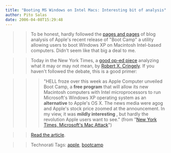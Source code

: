 ```yaml
---
title: "Booting MS Windows on Intel Macs: Interesting bit of analysis"
author: Pito Salas
date: 2006-04-08T15:29:48
---
```



>>

>> To be honest, hardly followed the [pages and
pages](<http://del.icio.us/search/?setcount=100&all=bootcamp>) of blog
analysis of Apple's recent release of "Boot Camp" a utility allowing users to
boot WIndows XP on Macintosh Intel-based computers. Didn't seem like that big
a deal to me.

>>

>> Today in the New York Times, a [good op-ed
piece](<http://www.nytimes.com/2006/04/08/opinion/08cringely.html?_r=1&oref=slogin>)
analyzing what it may or may not mean, by [Robert X.
Cringely](<http://www.pbs.org/cringely/>). If you haven't followed the debate,
this is a good primer:

>>

>>> "HELL froze over this week as Apple Computer unveiled Boot Camp, a **free
program** that will allow its new Macintosh computers with Intel
microprocessors to run Microsoft's Windows XP operating system as an
**alternative** to Apple's OS X. The news media were agog and Apple's stock
price zoomed at the announcement. In my view, it was **mildly interesting** ,
but hardly the revolution Apple users want to see." (from "[New York Times,
Microsoft's Mac
Attack](<http://www.nytimes.com/2006/04/08/opinion/08cringely.html?_r=1&oref=slogin>)")

>>

>> [Read the
article](<http://www.nytimes.com/2006/04/08/opinion/08cringely.html?_r=1&oref=slogin>).

>>

>> Technorati Tags: [apple](<http://www.technorati.com/tag/apple>),
[bootcamp](<http://www.technorati.com/tag/bootcamp>)


